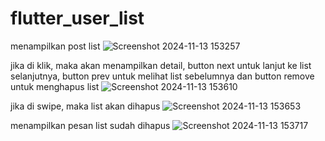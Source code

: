 # flutter_user_list

menampilkan post list
![Screenshot 2024-11-13 153257](https://github.com/user-attachments/assets/1fd47db1-6e93-4a8a-aeab-2ac2a8d8b22d)

jika di klik, maka akan menampilkan detail, button next untuk lanjut ke list selanjutnya, button prev untuk melihat list sebelumnya dan button remove untuk menghapus list
![Screenshot 2024-11-13 153610](https://github.com/user-attachments/assets/dbd74caf-cc75-495a-9a2d-e87e647ea0dd)

jika di swipe, maka list akan dihapus
![Screenshot 2024-11-13 153653](https://github.com/user-attachments/assets/cf88c412-c869-485f-b9f9-be5fc2079c74)

menampilkan pesan list sudah dihapus
![Screenshot 2024-11-13 153717](https://github.com/user-attachments/assets/f6121722-9af4-44bb-a91e-304a675af418)
